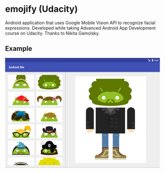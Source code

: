 # emojify (Udacity)

Android application that uses Google Mobile Vision API to recognize facial expressions. Developed while taking Advanced Android App Development course on Udacity. Thanks to Nikita Gamolsky.

## Example
![Scalding Logo](https://github.com/milano95a/Android-Me/blob/TFragments.07-Exercise-TwoPaneUI/app/src/main/res/drawable/tab.png)
